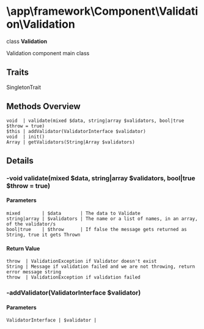 # \app\framework\Component\Validation\Validation
class **Validation**

Validation component main class

## Traits
SingletonTrait

## Methods Overview
   
```
void  | validate(mixed $data, string|array $validators, bool|true $throw = true)
$this | addValidator(ValidatorInterface $validator)
void  | init()
Array | getValidators(String|Array $validators)
```

## Details

### -void validate(mixed $data, string|array $validators, bool|true $throw = true)

#### Parameters
```
mixed        | $data       | The data to Validate 
string|array | $validators | The name or a list of names, in an array, of the validator/s 
bool|true    | $throw      | If false the message gets returned as String, true it gets Thrown
```

#### Return Value
```
throw  | ValidationException if Validator doesn't exist
String | Message if validation failed and we are not throwing, return error message string
throw  | ValidationException if validation failed
```

### -addValidator(ValidatorInterface $validator)

#### Parameters
```
ValidatorInterface | $validator | 
```